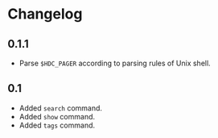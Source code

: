 # Changelog

## 0.1.1

* Parse `$HDC_PAGER` according to parsing rules of Unix shell.

## 0.1

* Added `search` command.
* Added `show` command.
* Added `tags` command.
